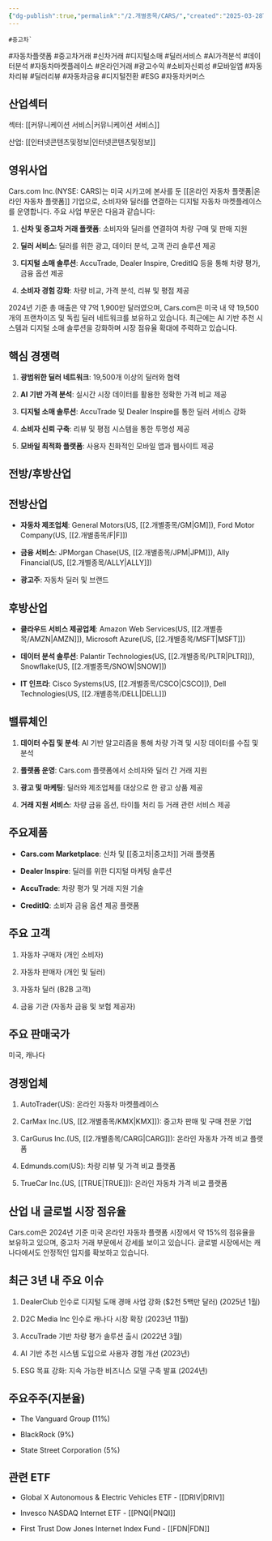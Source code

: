 ```yaml
---
{"dg-publish":true,"permalink":"/2.개별종목/CARS/","created":"2025-03-28T11:15:07.623+09:00","updated":"2025-07-29T21:37:04.449+09:00"}
---
```


	#중고차`

#자동차플랫폼 #중고차거래 #신차거래 #디지털소매 #딜러서비스 #AI가격분석 #데이터분석 #자동차마켓플레이스 #온라인거래 #광고수익 #소비자신뢰성 #모바일앱 #자동차리뷰 #딜러리뷰 #자동차금융 #디지털전환 #ESG #자동차커머스

## 산업섹터

섹터: [[커뮤니케이션 서비스\|커뮤니케이션 서비스]]

산업: [[인터넷콘텐츠및정보\|인터넷콘텐츠및정보]]

## 영위사업

Cars.com Inc.(NYSE: CARS)는 미국 시카고에 본사를 둔 [[온라인 자동차 플랫폼\|온라인 자동차 플랫폼]] 기업으로, 소비자와 딜러를 연결하는 디지털 자동차 마켓플레이스를 운영합니다. 주요 사업 부문은 다음과 같습니다:

1. **신차 및 중고차 거래 플랫폼**: 소비자와 딜러를 연결하여 차량 구매 및 판매 지원
    
2. **딜러 서비스**: 딜러를 위한 광고, 데이터 분석, 고객 관리 솔루션 제공
    
3. **디지털 소매 솔루션**: AccuTrade, Dealer Inspire, CreditIQ 등을 통해 차량 평가, 금융 옵션 제공
    
4. **소비자 경험 강화**: 차량 비교, 가격 분석, 리뷰 및 평점 제공
    

2024년 기준 총 매출은 약 7억 1,900만 달러였으며, Cars.com은 미국 내 약 19,500개의 프랜차이즈 및 독립 딜러 네트워크를 보유하고 있습니다. 최근에는 AI 기반 추천 시스템과 디지털 소매 솔루션을 강화하며 시장 점유율 확대에 주력하고 있습니다.

## 핵심 경쟁력

1. **광범위한 딜러 네트워크**: 19,500개 이상의 딜러와 협력
    
2. **AI 기반 가격 분석**: 실시간 시장 데이터를 활용한 정확한 가격 비교 제공
    
3. **디지털 소매 솔루션**: AccuTrade 및 Dealer Inspire를 통한 딜러 서비스 강화
    
4. **소비자 신뢰 구축**: 리뷰 및 평점 시스템을 통한 투명성 제공
    
5. **모바일 최적화 플랫폼**: 사용자 친화적인 모바일 앱과 웹사이트 제공
    

## 전방/후방산업

## 전방산업

- **자동차 제조업체**: General Motors(US, [[2.개별종목/GM\|GM]]), Ford Motor Company(US, [[2.개별종목/F\|F]])
    
- **금융 서비스**: JPMorgan Chase(US, [[2.개별종목/JPM\|JPM]]), Ally Financial(US, [[2.개별종목/ALLY\|ALLY]])
    
- **광고주**: 자동차 딜러 및 브랜드
    

## 후방산업

- **클라우드 서비스 제공업체**: Amazon Web Services(US, [[2.개별종목/AMZN\|AMZN]]), Microsoft Azure(US, [[2.개별종목/MSFT\|MSFT]])
    
- **데이터 분석 솔루션**: Palantir Technologies(US, [[2.개별종목/PLTR\|PLTR]]), Snowflake(US, [[2.개별종목/SNOW\|SNOW]])
    
- **IT 인프라**: Cisco Systems(US, [[2.개별종목/CSCO\|CSCO]]), Dell Technologies(US, [[2.개별종목/DELL\|DELL]])
    

## 밸류체인

1. **데이터 수집 및 분석**: AI 기반 알고리즘을 통해 차량 가격 및 시장 데이터를 수집 및 분석
    
2. **플랫폼 운영**: Cars.com 플랫폼에서 소비자와 딜러 간 거래 지원
    
3. **광고 및 마케팅**: 딜러와 제조업체를 대상으로 한 광고 상품 제공
    
4. **거래 지원 서비스**: 차량 금융 옵션, 타이틀 처리 등 거래 관련 서비스 제공
    

## 주요제품

- **Cars.com Marketplace**: 신차 및 [[중고차\|중고차]] 거래 플랫폼
    
- **Dealer Inspire**: 딜러를 위한 디지털 마케팅 솔루션
    
- **AccuTrade**: 차량 평가 및 거래 지원 기술
    
- **CreditIQ**: 소비자 금융 옵션 제공 플랫폼
    

## 주요 고객

1. 자동차 구매자 (개인 소비자)
    
2. 자동차 판매자 (개인 및 딜러)
    
3. 자동차 딜러 (B2B 고객)
    
4. 금융 기관 (자동차 금융 및 보험 제공자)
    

## 주요 판매국가

미국, 캐나다

## 경쟁업체

1. AutoTrader(US): 온라인 자동차 마켓플레이스
    
2. CarMax Inc.(US, [[2.개별종목/KMX\|KMX]]): 중고차 판매 및 구매 전문 기업
    
3. CarGurus Inc.(US, [[2.개별종목/CARG\|CARG]]): 온라인 자동차 가격 비교 플랫폼
    
4. Edmunds.com(US): 차량 리뷰 및 가격 비교 플랫폼
    
5. TrueCar Inc.(US, [[TRUE\|TRUE]]): 온라인 자동차 가격 비교 플랫폼
    

## 산업 내 글로벌 시장 점유율

Cars.com은 2024년 기준 미국 온라인 자동차 플랫폼 시장에서 약 15%의 점유율을 보유하고 있으며, 중고차 거래 부문에서 강세를 보이고 있습니다. 글로벌 시장에서는 캐나다에서도 안정적인 입지를 확보하고 있습니다.

## 최근 3년 내 주요 이슈

1. DealerClub 인수로 디지털 도매 경매 사업 강화 ($2천 5백만 달러) (2025년 1월)
    
2. D2C Media Inc 인수로 캐나다 시장 확장 (2023년 11월)
    
3. AccuTrade 기반 차량 평가 솔루션 출시 (2022년 3월)
    
4. AI 기반 추천 시스템 도입으로 사용자 경험 개선 (2023년)
    
5. ESG 목표 강화: 지속 가능한 비즈니스 모델 구축 발표 (2024년)
    

## 주요주주(지분율)

- The Vanguard Group (11%)
    
- BlackRock (9%)
    
- State Street Corporation (5%)
    

## 관련 ETF

- Global X Autonomous & Electric Vehicles ETF - [[DRIV\|DRIV]]
    
- Invesco NASDAQ Internet ETF - [[PNQI\|PNQI]]
    
- First Trust Dow Jones Internet Index Fund - [[FDN\|FDN]]